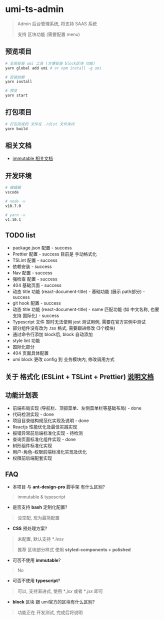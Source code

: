 # umi-ts-admin
> Admin 后台管理系统, 将支持 SAAS 系统
>
> 支持 区块功能 (需要配置 menu)

## 预览项目

```bash
# 全局安装 umi 工具 (方便安装 block区块 功能)
yarn global add umi # or npm install -g umi

# 安装依赖
yarn install

# 预览
yarn start
```

## 打包项目

```bash
# 打包完成的 文件在 ./dist 文件夹内
yarn build
```

## 相关文档
* [immutable 相关文档](./docs/immutable.md)

## 开发环境
```bash
# 编辑器
vscode

# node -v
v10.7.0

# yarn -v
v1.10.1
```


## TODO list
* package.json 配置 - success
* Prettier 配置 - success 目前是 手动格式化
* TSLint 配置 - success
* 依赖安装 - success
* Nav 配置 - success
* 强检查 配置 - success
* 404 基础页面 - success
* 动态 title 功能 (react-document-title) - 基础功能 (展示 path部分) - success
* git hook 配置 - success
* 动态 title 功能 (react-document-title) - name 匹配功能 (如 中文名称, 也要支持 国际化) - success
* Typescript 文件 暂时无法使用 jest 测试用例, 需要在官方实例中测试
* 部分组件没有改为 .tsx 格式, 需要跟进修改 (3个模块)
* 通过命令行添加 block后, block 自动添加
* style lint 功能
* 国际化部分
* 404 页面具体配置
* umi block 更改 config 到 业务模块内, 修改调用方式

## 关于 格式化 (ESLint + TSLint + Prettier) [说明文档](./docs/format.md)

## 功能计划表
* 前端布局实现 (导航栏、顶部菜单、左侧菜单栏等基础布局) - done
* 代码检测实现 - done
* 项目目录结构规范化实现及说明 - done
* Reactjs 性能优化及最佳实践实现
* 报错异常前后端标准化实现 - 待检测
* 查询页面标准化组件实现 - done
* 树形组件标准化实现
* 用户-角色-权限前端标准化实现及优化
* 权限前后端配套实现

## FAQ

* 本项目 与 **ant-design-pro** 脚手架 有什么区别?

> immutable & typescript

* 是否支持 **bash** 定制化配置?

> 没空配, 现为最简配置

* **CSS** 预处理方案?

> 未配置, 默认支持 **.less*
>
> 推荐 区块部分样式 使用 **styled-components + polished**

* 可否不使用 **immutable**?

> No

* 可否不使用 **typescript**?

> 可以, 支持渐进式, 使用 **.jsx* 或者 **.jsx* 即可

* **block** 区块 跟 umi官方的区块有什么区别?

> 功能正在 开发测试, 完成后将说明


